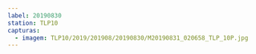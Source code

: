 ```yaml
---
label: 20190830
station: TLP10
capturas:
  - imagem: TLP10/2019/201908/20190830/M20190831_020658_TLP_10P.jpg
---
```

